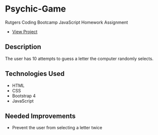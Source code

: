 # Psychic-Game

Rutgers Coding Bootcamp JavaScript Homework Assignment

* [View Project](https://bcasalvieri.github.io/Psychic-Game/)

## Description
The user has 10 attempts to guess a letter the computer randomly selects.

## Technologies Used
- HTML
- CSS
- Bootstrap 4
- JavaScript

## Needed Improvements
- Prevent the user from selecting a letter twice